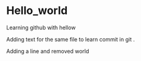 # Hello_world
Learning github with hellow  

Adding text for the same file to learn commit in git . 

Adding a line and removed world 
